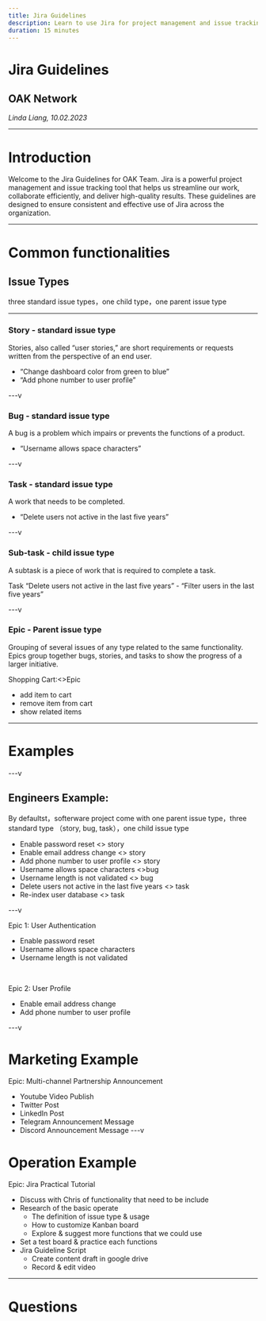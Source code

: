 ```yaml
---
title: Jira Guidelines
description: Learn to use Jira for project management and issue tracking.
duration: 15 minutes
---
```


# Jira Guidelines
## OAK Network
*Linda Liang, 10.02.2023*

---

# Introduction

Welcome to the Jira Guidelines for OAK Team. Jira is a powerful project management and issue tracking tool that helps us streamline our work, collaborate efficiently, and deliver high-quality results. These guidelines are designed to ensure consistent and effective use of Jira across the organization.

---

# Common functionalities
## Issue Types 
three standard issue types，one child type，one parent issue type

---

### Story - standard issue type
Stories, also called “user stories,” are short requirements or requests written from the perspective of an end user.
- “Change dashboard color from green to blue”
- “Add phone number to user profile” 

---v

### Bug - standard issue type
A bug is a problem which impairs or prevents the functions of a product.
- “Username allows space characters” 

---v

### Task - standard issue type
A work that needs to be completed. 
- “Delete users not active in the last five years”

---v

### Sub-task - child issue type 
A subtask is a piece of work that is required to complete a task.

Task “Delete users not active in the last five years”
      - “Filter users in the last five years”

---v

### Epic - Parent issue type
Grouping of several issues of any type related to the same functionality. Epics group together bugs, stories, and tasks to show the progress of a larger initiative.

Shopping Cart:<>Epic
- add item to cart 
- remove item from cart 
- show related items 

---

# Examples

---v

## Engineers Example:  
By defaultst，softerware project come with one parent issue type，three standard type （story, bug, task），one child issue type
- Enable password reset <> story 
- Enable email address change <> story
- Add phone number to user profile <> story
- Username allows space characters <>bug
- Username length is not validated <> bug
- Delete users not active in the last five years <> task
- Re-index user database <> task

---v

Epic 1: User Authentication
- Enable password reset 
- Username allows space characters 
- Username length is not validated 

<br />

Epic 2: User Profile 
- Enable email address change 
- Add phone number to user profile 

---v
# Marketing Example

Epic: Multi-channel Partnership Announcement
- Youtube Video Publish
- Twitter Post
- LinkedIn Post
- Telegram Announcement Message
- Discord Announcement Message
---v

# Operation Example
Epic: Jira Practical Tutorial  
- Discuss with Chris of functionality that need to be include  
- Research of the basic operate
  - The definition of issue type & usage 
  - How to customize Kanban board 
  - Explore & suggest more functions that we could use
- Set a test board & practice each functions 
- Jira Guideline Script 
  - Create content draft in google drive
  - Record & edit video

---

<!-- .slide: data-background-color="#4A2439" -->

# Questions
